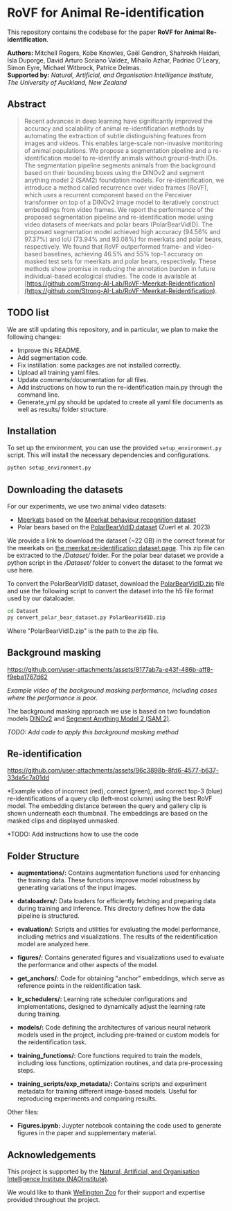 # RoVF for Animal Re-identification

This repository contains the codebase for the paper **RoVF for Animal Re-identification**.

**Authors:** Mitchell Rogers, Kobe Knowles, Gaël Gendron, Shahrokh Heidari, Isla Duporge, David Arturo Soriano Valdez, Mihailo Azhar, Padriac O’Leary, Simon Eyre, Michael Witbrock, Patrice Delmas.<br/>
**Supported by:** *Natural, Artificial, and Organisation Intelligence Institute, The University of Auckland, New Zealand*

## Abstract

> Recent advances in deep learning have significantly improved the accuracy and scalability of animal re-identification methods by automating the extraction of subtle distinguishing features from images and videos. This enables large-scale non-invasive monitoring of animal populations. We propose a segmentation pipeline and a re-identification model to re-identify animals without ground-truth IDs. The segmentation pipeline segments animals from the background based on their bounding boxes using the DINOv2 and segment anything model 2 (SAM2) foundation models. For re-identification, we introduce a method called recurrence over video frames (RoVF), which uses a recurrent component based on the Perceiver transformer on top of a DINOv2 image model to iteratively construct embeddings from video frames. We report the performance of the proposed segmentation pipeline and re-identification model using video datasets of meerkats and polar bears (PolarBearVidID). The proposed segmentation model achieved high accuracy (94.56% and 97.37%) and IoU (73.94% and 93.08%) for meerkats and polar bears, respectively. We found that RoVF outperformed frame- and video-based baselines, achieving 46.5% and 55% top-1 accuracy on masked test sets for meerkats and polar bears, respectively. These methods show promise in reducing the annotation burden in future individual-based ecological studies. The code is available at [https://github.com/Strong-AI-Lab/RoVF-Meerkat-Reidentification](https://github.com/Strong-AI-Lab/RoVF-Meerkat-Reidentification).

## TODO list
We are still updating this repository, and in particular, we plan to make the following changes:
* Improve this README. 
* Add segmentation code.
* Fix instillation: some packages are not installed correctly.
* Upload all training yaml files.
* Update comments/documentation for all files.
* Add instructions on how to run the re-identification main.py through the command line.
* Generate_yml.py should be updated to create all yaml file documents as well as results/ folder structure.

## Installation

To set up the environment, you can use the provided `setup_environment.py` script. This will install the necessary dependencies and configurations.

```bash
python setup_environment.py
```


## Downloading the datasets
For our experiments, we use two animal video datasets:
* [Meerkats](https://meerkat-dataset.github.io/re-id/) based on the [Meerkat behaviour recognition dataset](https://meerkat-dataset.github.io/)
* Polar bears based on the [PolarBearVidID dataset](https://doi.org/10.3390/ani13050801) (Zuerl et al. 2023)

We provide a link to download the dataset (~22 GB) in the correct format for the meerkats on [the meerkat re-identification dataset page](https://meerkat-dataset.github.io/re-id/). This zip file can be extracted to the */Dataset/* folder. For the polar bear dataset we provide a python script in the */Dataset/* folder to convert the dataset to the format we use here.

To convert the PolarBearVidID dataset, download the [PolarBearVidID.zip](https://zenodo.org/records/7564529) file and use the following script to convert the dataset into the h5 file format used by our dataloader.

```bash
cd Dataset
py convert_polar_bear_dataset.py PolarBearVidID.zip
```

Where "PolarBearVidID.zip" is the path to the zip file.

## Background masking

https://github.com/user-attachments/assets/8177ab7a-e43f-486b-aff8-f9eba1767d62

*Example video of the background masking performance, including cases where the performance is poor.*

The background masking approach we use is based on two foundation models [DINOv2]() and [Segment Anything Model 2 (SAM 2)](https://github.com/facebookresearch/segment-anything-2).

*TODO: Add code to apply this background masking method*


## Re-identification

https://github.com/user-attachments/assets/96c3898b-8fd6-4577-b637-33da5c7a01dd

*Example video of incorrect (red), correct (green), and correct top-3 (blue) re-identifications of a query clip (left-most column) using the best RoVF model. The embedding distance between the query and gallery clip is shown underneath each thumbnail. The embeddings are based on the masked clips and displayed unmasked.

*TODO: Add instructions how to use the code




## Folder Structure

- **augmentations/:** Contains augmentation functions used for enhancing the training data. These functions improve model robustness by generating variations of the input images.

- **dataloaders/:** Data loaders for efficiently fetching and preparing data during training and inference. This directory defines how the data pipeline is structured.

- **evaluation/:** Scripts and utilities for evaluating the model performance, including metrics and visualizations. The results of the reidentification model are analyzed here.

- **figures/:** Contains generated figures and visualizations used to evaluate the performance and other aspects of the model.

- **get_anchors/:** Code for obtaining "anchor" embeddings, which serve as reference points in the reidentification task.

- **lr_schedulers/:** Learning rate scheduler configurations and implementations, designed to dynamically adjust the learning rate during training.

- **models/:** Code defining the architectures of various neural network models used in the project, including pre-trained or custom models for the reidentification task.

- **training_functions/:** Core functions required to train the models, including loss functions, optimization routines, and data pre-processing steps.

- **training_scripts/exp_metadata/:** Contains scripts and experiment metadata for training different image-based models. Useful for reproducing experiments and comparing results.

Other files:
- **Figures.ipynb:** Juypter notebook containing the code used to generate figures in the paper and supplementary material.


## Acknowledgements

This project is supported by the <a href="https://www.auckland.ac.nz/en/science/our-research/research-institutes-and-centres/nao-institute/about-naoinstitute.html">Natural, Artificial, and Organisation Intelligence Institute (NAOInstitute)</a>.

We would like to thank <a href="https://wellingtonzoo.com/">Wellington Zoo</a> for their support and expertise provided throughout the project.
